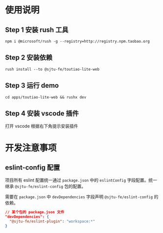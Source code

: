 # 使用说明

## Step 1 安装 rush 工具

```shell
npm i @microsoft/rush -g --registry=http://registry.npm.taobao.org
```

## Step 2 安装依赖

```shell
rush install --to @sjtu-fe/toutiao-lite-web
```

## Step 3 运行 demo

```shell
cd apps/toutiao-lite-web && rushx dev
```

## Step 4 安装 vscode 插件

打开 vscode 根据右下角提示安装插件

# 开发注意事项

## eslint-config 配置

项目所有 eslint 配置统一通过 `package.json` 中的 `eslintConfig` 字段配置。统一继承 `@sjtu-fe/eslint-config` 包的配置。

需要在 `package.json` 中 `devDependencies` 字段声明 `@sjtu-fe/eslint-config` 的依赖。

```json
// 某个包的 package.json 文件
"devDependencies": {
  "@sjtu-fe/eslint-plugin": "workspace:*"
}
```
